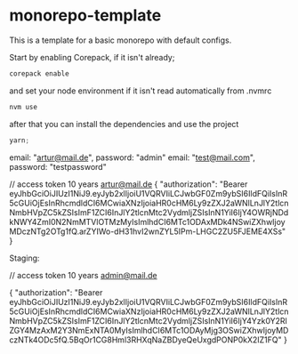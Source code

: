 # monorepo-template

This is a template for a basic monorepo with default configs.

Start by enabling Corepack, if it isn't already;

```js
corepack enable
```

and set your node environment if it isn't read automatically from .nvmrc

```js
nvm use
```

after that you can install the dependencies and use the project

```js
yarn;
```

email: "artur@mail.de", password: "admin"
email: "test@mail.com", password: "testpassword"

// access token 10 years artur@mail.de
{
"authorization": "Bearer eyJhbGciOiJIUzI1NiJ9.eyJyb2xlIjoiU1VQRVIiLCJwbGF0Zm9ybSI6IldFQiIsInR5cGUiOjEsInRhcmdldCI6MCwiaXNzIjoiaHR0cHM6Ly9zZXJ2aWNlLnJlY2tlcnNmbHVpZC5kZSIsImF1ZCI6InJlY2tlcnMtc2VydmljZSIsInN1YiI6IjY4OWRjNDdkNWY4ZmI0N2NmMTVlOTMzMyIsImlhdCI6MTc1ODAxMDk4NSwiZXhwIjoyMDczNTg2OTg1fQ.arZYIWo-dH31hvI2wnZYL5IPm-LHGC2ZU5FJEME4XSs"
}

Staging:

// access token 10 years admin@mail.de

{
"authorization": "Bearer eyJhbGciOiJIUzI1NiJ9.eyJyb2xlIjoiU1VQRVIiLCJwbGF0Zm9ybSI6IldFQiIsInR5cGUiOjEsInRhcmdldCI6MCwiaXNzIjoiaHR0cHM6Ly9zZXJ2aWNlLnJlY2tlcnNmbHVpZC5kZSIsImF1ZCI6InJlY2tlcnMtc2VydmljZSIsInN1YiI6IjY4Yzk0Y2RlZGY4MzAxM2Y3NmExNTA0MyIsImlhdCI6MTc1ODAyMjg3OSwiZXhwIjoyMDczNTk4ODc5fQ.5BqOr1CG8Hml3RHXqNaZBDyeQeUxgdPONP0kX2IZ1FQ"
}
